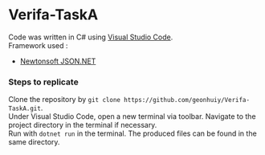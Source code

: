 # Verifa-TaskA
Code was written in C# using [Visual Studio Code](https://code.visualstudio.com/).  
Framework used :
- [Newtonsoft JSON.NET](https://www.newtonsoft.com/json)  
### Steps to replicate  
Clone the repository by `git clone https://github.com/geonhuiy/Verifa-TaskA.git`.  
Under Visual Studio Code, open a new terminal via toolbar. Navigate to the project directory in the terminal if necessary.  
Run with `dotnet run` in the terminal. The produced files can be found in the same directory.

